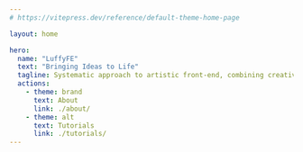 ```yaml
---
# https://vitepress.dev/reference/default-theme-home-page

layout: home

hero:
  name: "LuffyFE"
  text: "Bringing Ideas to Life"
  tagline: Systematic approach to artistic front-end, combining creativity, intuition, and structured analysis.
  actions:
    - theme: brand
      text: About
      link: ./about/
    - theme: alt
      text: Tutorials
      link: ./tutorials/
---
```


